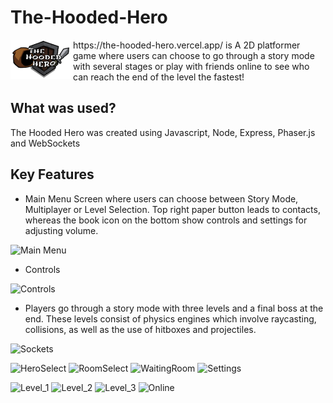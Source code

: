 # The-Hooded-Hero

<img align="left" src="https://github.com/Tandid/The-Hooded-Hero-V2/blob/playScene/public/assets/logo2.png" width=100px> 
https://the-hooded-hero.vercel.app/ is A 2D platformer game where users can choose to go through a story mode with several stages or play with friends online to see who can reach the end of the level the fastest!
<br/>

## What was used?

The Hooded Hero was created using Javascript, Node, Express, Phaser.js and WebSockets

## Key Features

-   Main Menu Screen where users can choose between Story Mode, Multiplayer or Level Selection. Top right paper button leads to contacts, whereas the book icon on the bottom show controls and settings for adjusting volume.

![Main Menu](https://res.cloudinary.com/dgxqotorm/image/upload/v1721349038/mainMenu_yrgszo.png)

-   Controls

![Controls](https://res.cloudinary.com/dgxqotorm/image/upload/v1721349038/controls_a3wuke.png)

-   Players go through a story mode with three levels and a final boss at the end. These levels consist of physics engines which involve raycasting, collisions, as well as the use of hitboxes and projectiles.

![Sockets](https://res.cloudinary.com/dgxqotorm/image/upload/v1721349041/multiplayer_qqe9ra.png)

![HeroSelect](https://res.cloudinary.com/dgxqotorm/image/upload/v1721349038/heroSelect_ksb6de.png)
![RoomSelect](https://res.cloudinary.com/dgxqotorm/image/upload/v1721349039/roomSelect_ibkhcs.png)
![WaitingRoom](https://res.cloudinary.com/dgxqotorm/image/upload/v1721349039/waitingRoom_t9kh4e.png)
![Settings](https://res.cloudinary.com/dgxqotorm/image/upload/v1721349038/settings_mrkjvm.png)

![Level_1](https://res.cloudinary.com/dgxqotorm/image/upload/v1721350170/level_1_ak5lmy.png)
![Level_2](https://res.cloudinary.com/dgxqotorm/image/upload/v1721350171/level_2_txs0f0.png)
![Level_3](https://res.cloudinary.com/dgxqotorm/image/upload/v1721350172/level_3_domw7a.png)
![Online](https://res.cloudinary.com/dgxqotorm/image/upload/v1721350174/online_nlffyw.png)

